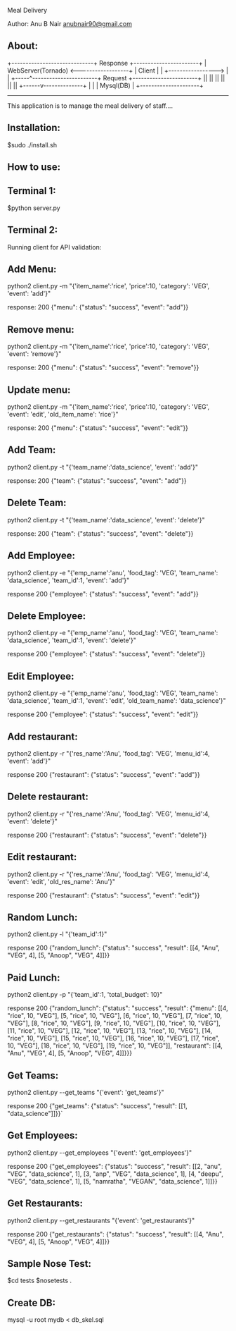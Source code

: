 Meal Delivery

Author: Anu B Nair <anubnair90@gmail.com>

About:
------


+-----------------------------+     Response         +-----------------------+
|        WebServer(Tornado)   <------------------+   |         Client        |
|                             +----------------->    |                       |
+-----^-----------------------+     Request          +-----------------------+
      ||
      ||
      ||
      ||
      ||
      ||
+------v--------------+
|                     |
|      Mysql(DB)      |
+---------------------+



----------------------------------------------
This application is to manage the meal delivery of staff....

Installation:
-------------

$sudo ./install.sh

How to use:
-----------

Terminal 1: 
------------
$python server.py   

Terminal 2:
------------
Running client for API validation:

Add Menu:
---------
python2 client.py -m "{'item_name':'rice', 'price':10, 'category': 'VEG', 'event': 'add'}"

response: 200 {"menu": {"status": "success", "event": "add"}}

Remove menu:
------------
python2 client.py -m "{'item_name':'rice', 'price':10, 'category': 'VEG', 'event': 'remove'}"

response: 200 {"menu": {"status": "success", "event": "remove"}}

Update menu:
------------
python2 client.py -m "{'item_name':'rice', 'price':10, 'category': 'VEG', 'event': 'edit', 'old_item_name': 'rice'}"

response: 200 {"menu": {"status": "success", "event": "edit"}}

Add Team:
---------

python2 client.py -t "{'team_name':'data_science', 'event': 'add'}"

response: 200 {"team": {"status": "success", "event": "add"}}

Delete Team:
------------

python2 client.py -t "{'team_name':'data_science', 'event': 'delete'}"

response: 200 {"team": {"status": "success", "event": "delete"}}


Add Employee:
-------------
python2 client.py -e "{'emp_name':'anu', 'food_tag': 'VEG', 'team_name': 'data_science', 'team_id':1, 'event': 'add'}"

response 200 {"employee": {"status": "success", "event": "add"}}

Delete Employee:
---------------
python2 client.py -e "{'emp_name':'anu', 'food_tag': 'VEG', 'team_name': 'data_science', 'team_id':1, 'event': 'delete'}"

response 200 {"employee": {"status": "success", "event": "delete"}}

Edit Employee:
-------------
python2 client.py -e "{'emp_name':'anu', 'food_tag': 'VEG', 'team_name': 'data_science', 'team_id':1, 'event': 'edit', 'old_team_name': 'data_science'}"

response 200 {"employee": {"status": "success", "event": "edit"}}

Add restaurant:
---------------
python2 client.py -r "{'res_name':'Anu', 'food_tag': 'VEG', 'menu_id':4, 'event': 'add'}"

response 200 {"restaurant": {"status": "success", "event": "add"}}

Delete restaurant:
------------------
python2 client.py -r "{'res_name':'Anu', 'food_tag': 'VEG', 'menu_id':4, 'event': 'delete'}"

response 200 {"restaurant": {"status": "success", "event": "delete"}}

Edit restaurant:
---------------
python2 client.py -r "{'res_name':'Anu', 'food_tag': 'VEG', 'menu_id':4, 'event': 'edit', 'old_res_name': 'Anu'}"
    
response 200 {"restaurant": {"status": "success", "event": "edit"}}

Random Lunch:
-------------
python2 client.py -l "{'team_id':1}"

response 200 {"random_lunch": {"status": "success", "result": [[4, "Anu", "VEG", 4], [5, "Anoop", "VEG", 4]]}}

Paid Lunch:
-----------
python2 client.py -p "{'team_id':1, 'total_budget': 10}"

response 200 {"random_lunch": {"status": "success", "result": {"menu": [[4, "rice", 10, "VEG"], [5, "rice", 10, "VEG"], [6, "rice", 10, "VEG"], [7, "rice", 10, "VEG"], [8, "rice", 10, "VEG"], [9, "rice", 10, "VEG"], [10, "rice", 10, "VEG"], [11, "rice", 10, "VEG"], [12, "rice", 10, "VEG"], [13, "rice", 10, "VEG"], [14, "rice", 10, "VEG"], [15, "rice", 10, "VEG"], [16, "rice", 10, "VEG"], [17, "rice", 10, "VEG"], [18, "rice", 10, "VEG"], [19, "rice", 10, "VEG"]], "restaurant": [[4, "Anu", "VEG", 4], [5, "Anoop", "VEG", 4]]}}}

Get Teams:
----------
python2 client.py --get_teams "{'event': 'get_teams'}"

response 200 {"get_teams": {"status": "success", "result": [[1, "data_science"]]}}`

Get Employees:
-------------
python2 client.py --get_employees "{'event': 'get_employees'}"

response 200 {"get_employees": {"status": "success", "result": [[2, "anu", "VEG", "data_science", 1], [3, "anp", "VEG", "data_science", 1], [4, "deepu", "VEG", "data_science", 1], [5, "namratha", "VEGAN", "data_science", 1]]}}

Get Restaurants:
----------------

python2 client.py --get_restaurants "{'event': 'get_restaurants'}"

response 200 {"get_restaurants": {"status": "success", "result": [[4, "Anu", "VEG", 4], [5, "Anoop", "VEG", 4]]}}


Sample Nose Test:
------------------
$cd tests
$nosetests .

Create DB:
----------
mysql -u root mydb < db_skel.sql 
